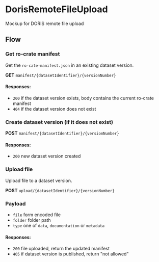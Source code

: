 # DorisRemoteFileUpload
Mockup for DORIS remote file upload


## Flow

### Get ro-crate manifest
Get the `ro-cate-manifest.json` in an existing dataset version.

**GET** `manifest/{datasetIdentifier}/{versionNumber}`

#### Responses:
* `200` if the dataset version exists, body contains the current ro-crate manifest 
* `404` if the dataset version does not exist

### Create dataset version (if it does not exist)
**POST** `manifest/{datasetIdentifier}/{versionNumber}`

#### Responses:
* `200` new dataset version created

### Upload file
Upload file to a dataset version.

**POST** `upload/{datasetIdentifier}/{versionNumber}`

### Payload
* `file` form encoded file
* `folder` folder path
* `type` one of `data`, `documentation` or `metadata`

#### Responses:
* `200` file uploaded, return the updated manifest
* `405` if dataset version is published, return "not allowed"

